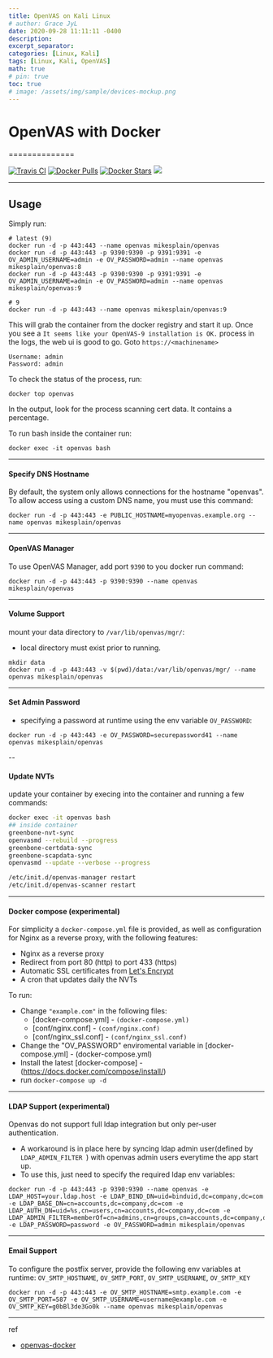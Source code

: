 ```yaml
---
title: OpenVAS on Kali Linux
# author: Grace JyL
date: 2020-09-28 11:11:11 -0400
description: 
excerpt_separator: 
categories: [Linux, Kali]
tags: [Linux, Kali, OpenVAS]
math: true
# pin: true
toc: true
# image: /assets/img/sample/devices-mockup.png
---
```



# OpenVAS with Docker

==============

[![Travis CI](https://img.shields.io/travis/mikesplain/openvas-docker/master.svg)](https://travis-ci.org/mikesplain/openvas-docker/branches) [![Docker Pulls](https://img.shields.io/docker/pulls/mikesplain/openvas.svg)](https://hub.docker.com/r/mikesplain/openvas/) [![Docker Stars](https://img.shields.io/docker/stars/mikesplain/openvas.svg)](https://hub.docker.com/r/mikesplain/openvas/) [![](https://images.microbadger.com/badges/image/mikesplain/openvas.svg)](https://microbadger.com/images/mikesplain/openvas "Get your own image badge on microbadger.com")


---

## Usage

Simply run:

```
# latest (9)
docker run -d -p 443:443 --name openvas mikesplain/openvas
docker run -d -p 443:443 -p 9390:9390 -p 9391:9391 -e OV_ADMIN_USERNAME=admin -e OV_PASSWORD=admin --name openvas mikesplain/openvas:8 
docker run -d -p 443:443 -p 9390:9390 -p 9391:9391 -e OV_ADMIN_USERNAME=admin -e OV_PASSWORD=admin --name openvas mikesplain/openvas:9

# 9
docker run -d -p 443:443 --name openvas mikesplain/openvas:9
```

This will grab the container from the docker registry and start it up.
Once you see a `It seems like your OpenVAS-9 installation is OK.` process in the logs, the web ui is good to go.  Goto `https://<machinename>`

```
Username: admin
Password: admin
```

To check the status of the process, run:

```
docker top openvas
```

In the output, look for the process scanning cert data.  It contains a percentage.

To run bash inside the container run:

```
docker exec -it openvas bash
```

---

#### Specify DNS Hostname
By default, the system only allows connections for the hostname "openvas".  To allow access using a custom DNS name, you must use this command:

```
docker run -d -p 443:443 -e PUBLIC_HOSTNAME=myopenvas.example.org --name openvas mikesplain/openvas
```

---

#### OpenVAS Manager
To use OpenVAS Manager, add port `9390` to you docker run command:
```
docker run -d -p 443:443 -p 9390:9390 --name openvas mikesplain/openvas
```

---

#### Volume Support
mount your data directory to `/var/lib/openvas/mgr/`:
- local directory must exist prior to running.

```
mkdir data
docker run -d -p 443:443 -v $(pwd)/data:/var/lib/openvas/mgr/ --name openvas mikesplain/openvas
```

---

#### Set Admin Password

- specifying a password at runtime using the env variable `OV_PASSWORD`:

```
docker run -d -p 443:443 -e OV_PASSWORD=securepassword41 --name openvas mikesplain/openvas
```

--

#### Update NVTs

update your container by execing into the container and running a few commands:

```bash
docker exec -it openvas bash
## inside container
greenbone-nvt-sync
openvasmd --rebuild --progress
greenbone-certdata-sync
greenbone-scapdata-sync
openvasmd --update --verbose --progress

/etc/init.d/openvas-manager restart
/etc/init.d/openvas-scanner restart
```

---

#### Docker compose (experimental)

For simplicity a `docker-compose.yml` file is provided, as well as configuration for Nginx as a reverse proxy, with the following features:

* Nginx as a reverse proxy
* Redirect from port 80 (http) to port 433 (https)
* Automatic SSL certificates from [Let's Encrypt](https://letsencrypt.org/)
* A cron that updates daily the NVTs

To run:

* Change `"example.com"` in the following files:
  * [docker-compose.yml] - `(docker-compose.yml)`
  * [conf/nginx.conf] - `(conf/nginx.conf)`
  * [conf/nginx_ssl.conf] - `(conf/nginx_ssl.conf)`
* Change the "OV_PASSWORD" enviromental variable in [docker-compose.yml] - (docker-compose.yml)
* Install the latest [docker-compose] - (https://docs.docker.com/compose/install/)
* run `docker-compose up -d`

---

#### LDAP Support (experimental)
Openvas do not support full ldap integration but only per-user authentication. 
- A workaround is in place here by syncing ldap admin user(defined by `LDAP_ADMIN_FILTER `) with openvas admin users everytime the app start up.  
- To use this, just need to specify the required ldap env variables:

```
docker run -d -p 443:443 -p 9390:9390 --name openvas -e LDAP_HOST=your.ldap.host -e LDAP_BIND_DN=uid=binduid,dc=company,dc=com -e LDAP_BASE_DN=cn=accounts,dc=company,dc=com -e LDAP_AUTH_DN=uid=%s,cn=users,cn=accounts,dc=company,dc=com -e LDAP_ADMIN_FILTER=memberOf=cn=admins,cn=groups,cn=accounts,dc=company,dc=com -e LDAP_PASSWORD=password -e OV_PASSWORD=admin mikesplain/openvas 
```

---

#### Email Support
To configure the postfix server, provide the following env variables at runtime: `OV_SMTP_HOSTNAME`, `OV_SMTP_PORT`, `OV_SMTP_USERNAME`, `OV_SMTP_KEY`

```
docker run -d -p 443:443 -e OV_SMTP_HOSTNAME=smtp.example.com -e OV_SMTP_PORT=587 -e OV_SMTP_USERNAME=username@example.com -e OV_SMTP_KEY=g0bBl3de3Go0k --name openvas mikesplain/openvas
```

---


ref
- [openvas-docker](https://github.com/mikesplain/openvas-docker)
